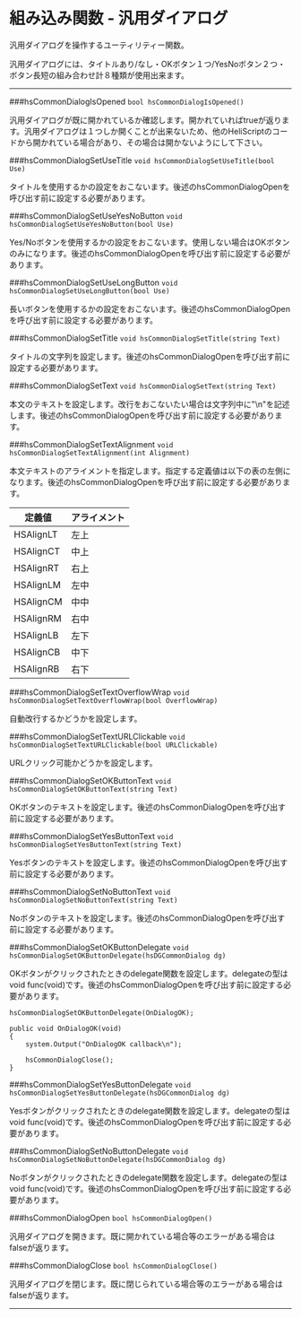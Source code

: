 
# 組み込み関数 - 汎用ダイアログ

汎用ダイアログを操作するユーティリティー関数。

汎用ダイアログには、タイトルあり/なし・OKボタン１つ/YesNoボタン２つ・ボタン長短の組み合わせ計８種類が使用出来ます。


***

###hsCommonDialogIsOpened
`bool hsCommonDialogIsOpened()`

汎用ダイアログが既に開かれているか確認します。開かれていればtrueが返ります。汎用ダイアログは１つしか開くことが出来ないため、他のHeliScriptのコードから開かれている場合があり、その場合は開かないようにして下さい。


###hsCommonDialogSetUseTitle
`void hsCommonDialogSetUseTitle(bool Use)`

タイトルを使用するかの設定をおこないます。後述のhsCommonDialogOpenを呼び出す前に設定する必要があります。


###hsCommonDialogSetUseYesNoButton
`void hsCommonDialogSetUseYesNoButton(bool Use)`

Yes/Noボタンを使用するかの設定をおこないます。使用しない場合はOKボタンのみになります。後述のhsCommonDialogOpenを呼び出す前に設定する必要があります。


###hsCommonDialogSetUseLongButton
`void hsCommonDialogSetUseLongButton(bool Use)`

長いボタンを使用するかの設定をおこないます。後述のhsCommonDialogOpenを呼び出す前に設定する必要があります。


###hsCommonDialogSetTitle
`void hsCommonDialogSetTitle(string Text)`

タイトルの文字列を設定します。後述のhsCommonDialogOpenを呼び出す前に設定する必要があります。


###hsCommonDialogSetText
`void hsCommonDialogSetText(string Text)`

本文のテキストを設定します。改行をおこないたい場合は文字列中に"\n"を記述します。後述のhsCommonDialogOpenを呼び出す前に設定する必要があります。


###hsCommonDialogSetTextAlignment
`void hsCommonDialogSetTextAlignment(int Alignment)`

本文テキストのアライメントを指定します。指定する定義値は以下の表の左側になります。後述のhsCommonDialogOpenを呼び出す前に設定する必要があります。

|定義値|アライメント|
|---------|----|
|HSAlignLT|左上|
|HSAlignCT|中上|
|HSAlignRT|右上|
|HSAlignLM|左中|
|HSAlignCM|中中|
|HSAlignRM|右中|
|HSAlignLB|左下|
|HSAlignCB|中下|
|HSAlignRB|右下|


###hsCommonDialogSetTextOverflowWrap
`void hsCommonDialogSetTextOverflowWrap(bool OverflowWrap)`

自動改行するかどうかを設定します。


###hsCommonDialogSetTextURLClickable
`void hsCommonDialogSetTextURLClickable(bool URLClickable)`

URLクリック可能かどうかを設定します。


###hsCommonDialogSetOKButtonText
`void hsCommonDialogSetOKButtonText(string Text)`

OKボタンのテキストを設定します。後述のhsCommonDialogOpenを呼び出す前に設定する必要があります。


###hsCommonDialogSetYesButtonText
`void hsCommonDialogSetYesButtonText(string Text)`

Yesボタンのテキストを設定します。後述のhsCommonDialogOpenを呼び出す前に設定する必要があります。


###hsCommonDialogSetNoButtonText
`void hsCommonDialogSetNoButtonText(string Text)`

Noボタンのテキストを設定します。後述のhsCommonDialogOpenを呼び出す前に設定する必要があります。


###hsCommonDialogSetOKButtonDelegate
`void hsCommonDialogSetOKButtonDelegate(hsDGCommonDialog dg)`

OKボタンがクリックされたときのdelegate関数を設定します。delegateの型はvoid func(void)です。後述のhsCommonDialogOpenを呼び出す前に設定する必要があります。

```
hsCommonDialogSetOKButtonDelegate(OnDialogOK);

public void OnDialogOK(void)
{
	system.Output("OnDialogOK callback\n");
	
	hsCommonDialogClose();
}
```

###hsCommonDialogSetYesButtonDelegate
`void hsCommonDialogSetYesButtonDelegate(hsDGCommonDialog dg)`

Yesボタンがクリックされたときのdelegate関数を設定します。delegateの型はvoid func(void)です。後述のhsCommonDialogOpenを呼び出す前に設定する必要があります。


###hsCommonDialogSetNoButtonDelegate
`void hsCommonDialogSetNoButtonDelegate(hsDGCommonDialog dg)`

Noボタンがクリックされたときのdelegate関数を設定します。delegateの型はvoid func(void)です。後述のhsCommonDialogOpenを呼び出す前に設定する必要があります。


###hsCommonDialogOpen
`bool hsCommonDialogOpen()`

汎用ダイアログを開きます。既に開かれている場合等のエラーがある場合はfalseが返ります。


###hsCommonDialogClose
`bool hsCommonDialogClose()`

汎用ダイアログを閉じます。既に閉じられている場合等のエラーがある場合はfalseが返ります。


***
